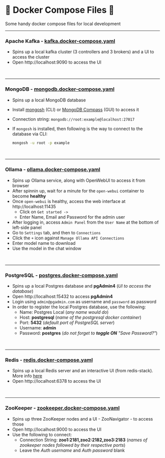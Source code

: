 # 🐳 Docker Compose Files 📁
Some handy docker compose files for local development

---

### Apache Kafka - [kafka.docker-compose.yaml](resources/kafka.docker-compose.yaml)
- Spins up a local kafka cluster (3 controllers and 3 brokers) and a UI to access the cluster
- Open http://localhost:9090 to access the UI

<br/>

---

### MongoDB - [mongodb.docker-compose.yaml](resources/mongodb.docker-compose.yaml)
- Spins up a local MongoDB database
- Install [mongosh](https://www.mongodb.com/try/download/shell) (CLI) or [MongoDB Compass](https://www.mongodb.com/try/download/compass) (GUI) to access it
- Connection string: `mongodb://root:example@localhost:27017`
- If `mongosh` is installed, then following is the way to connect to the database via CLI:

  ```sh
  mongosh -u root -p example
  ```

<br/>

---

### Ollama - [ollama.docker-compose.yaml](resources/ollama.docker-compose.yaml)
- Spins up Ollama service, along with OpenWebUI to access it from browser
- After spinnin up, wait for a minute for the `open-webui` container to become **healthy**
- Once `open-webui` is healthy, access the web interface at http://localhost:11435
  - Click on `Get started ->`
  - Enter Name, Email and Password for the admin user
- After logging in, access `Admin Panel` from the `User Name` at the bottom of left-side panel
- Go to `Settings` tab, and then to `Connections`
- Click the `+` icon against `Manage Ollama API Connections`
- Enter model name to download
- Use the model in the chat window

<br/>

---

### PostgreSQL - [postgres.docker-compose.yaml](resources/postgres.docker-compose.yaml)
- Spins up a local Postgres database and **pgAdmin4** (_UI to access the database_)
- Open http://localhost:15432 to access **pgAdmin4**
- Login using `admin@pgadmin.com` as username and `password` as password
- In order to register the local Postgres database, use the following:
  - Name: Postgres Local (_any name would do_)
  - Host: **postgresql** (_name of the postgresql docker container_)
  - Port: **5432** (_default port of PostgreSQL server_)
  - Username: **admin**
  - Password: **postgres** (_do not forget to **toggle ON** "Save Password?"_)

<br/>

---

### Redis - [redis.docker-compose.yaml](resources/redis.docker-compose.yaml)
- Spins up a local Redis server and an interactive UI (from redis-stack). More info [here](https://redis.io/docs/latest/operate/oss_and_stack/install/install-stack/docker/)
- Open http://localhost:6378 to access the UI

<br/>

---

### ZooKeeper - [zookeeper.docker-compose.yaml](resources/zookeeper.docker-compose.yaml)
- Spins up three ZooKeeper nodes and a UI - ZooNavigator - to access those
- Open http://localhost:9000 to access the UI
- Use the following to connect:
  - Connection String: **zoo1:2181,zoo2:2182,zoo3:2183** (_names of zookeeper nodes followed by their respective ports_)
  - Leave the _Auth username_ and _Auth password_ blank

<br/>

